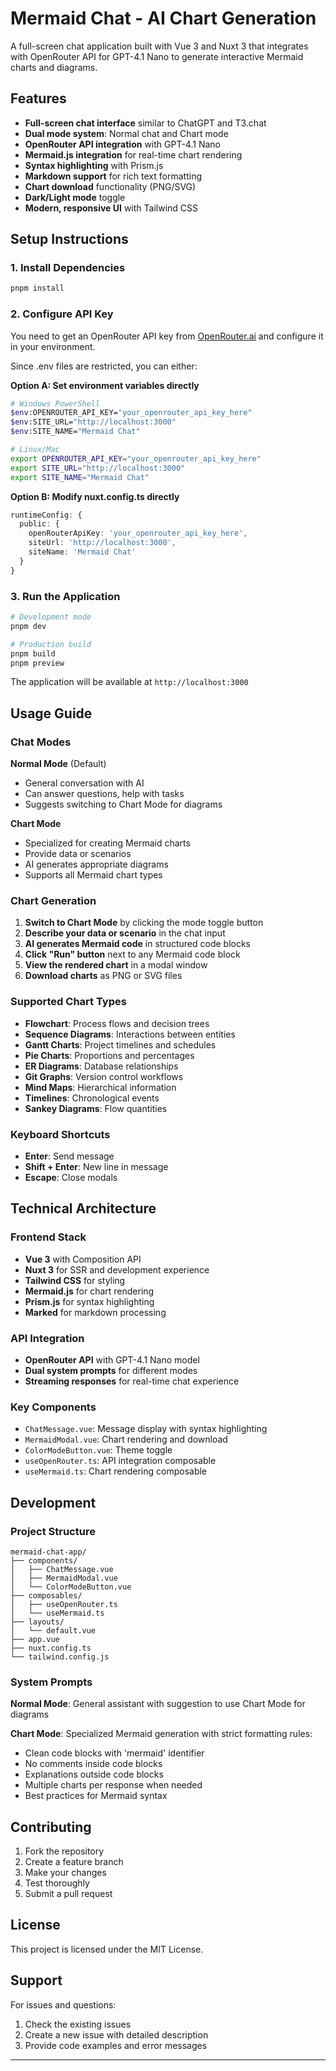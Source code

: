# Mermaid Chat - AI Chart Generation

A full-screen chat application built with Vue 3 and Nuxt 3 that integrates with OpenRouter API for GPT-4.1 Nano to generate interactive Mermaid charts and diagrams.

## Features

- **Full-screen chat interface** similar to ChatGPT and T3.chat
- **Dual mode system**: Normal chat and Chart mode
- **OpenRouter API integration** with GPT-4.1 Nano
- **Mermaid.js integration** for real-time chart rendering
- **Syntax highlighting** with Prism.js
- **Markdown support** for rich text formatting
- **Chart download** functionality (PNG/SVG)
- **Dark/Light mode** toggle
- **Modern, responsive UI** with Tailwind CSS

## Setup Instructions

### 1. Install Dependencies

```bash
pnpm install
```

### 2. Configure API Key

You need to get an OpenRouter API key from [OpenRouter.ai](https://openrouter.ai/) and configure it in your environment.

Since .env files are restricted, you can either:

**Option A: Set environment variables directly**
```bash
# Windows PowerShell
$env:OPENROUTER_API_KEY="your_openrouter_api_key_here"
$env:SITE_URL="http://localhost:3000"
$env:SITE_NAME="Mermaid Chat"

# Linux/Mac
export OPENROUTER_API_KEY="your_openrouter_api_key_here"
export SITE_URL="http://localhost:3000"
export SITE_NAME="Mermaid Chat"
```

**Option B: Modify nuxt.config.ts directly**
```typescript
runtimeConfig: {
  public: {
    openRouterApiKey: 'your_openrouter_api_key_here',
    siteUrl: 'http://localhost:3000',
    siteName: 'Mermaid Chat'
  }
}
```

### 3. Run the Application

```bash
# Development mode
pnpm dev

# Production build
pnpm build
pnpm preview
```

The application will be available at `http://localhost:3000`

## Usage Guide

### Chat Modes

**Normal Mode** (Default)
- General conversation with AI
- Can answer questions, help with tasks
- Suggests switching to Chart Mode for diagrams

**Chart Mode**
- Specialized for creating Mermaid charts
- Provide data or scenarios
- AI generates appropriate diagrams
- Supports all Mermaid chart types

### Chart Generation

1. **Switch to Chart Mode** by clicking the mode toggle button
2. **Describe your data or scenario** in the chat input
3. **AI generates Mermaid code** in structured code blocks
4. **Click "Run" button** next to any Mermaid code block
5. **View the rendered chart** in a modal window
6. **Download charts** as PNG or SVG files

### Supported Chart Types

- **Flowchart**: Process flows and decision trees
- **Sequence Diagrams**: Interactions between entities
- **Gantt Charts**: Project timelines and schedules
- **Pie Charts**: Proportions and percentages
- **ER Diagrams**: Database relationships
- **Git Graphs**: Version control workflows
- **Mind Maps**: Hierarchical information
- **Timelines**: Chronological events
- **Sankey Diagrams**: Flow quantities

### Keyboard Shortcuts

- **Enter**: Send message
- **Shift + Enter**: New line in message
- **Escape**: Close modals

## Technical Architecture

### Frontend Stack
- **Vue 3** with Composition API
- **Nuxt 3** for SSR and development experience
- **Tailwind CSS** for styling
- **Mermaid.js** for chart rendering
- **Prism.js** for syntax highlighting
- **Marked** for markdown processing

### API Integration
- **OpenRouter API** with GPT-4.1 Nano model
- **Dual system prompts** for different modes
- **Streaming responses** for real-time chat experience

### Key Components
- `ChatMessage.vue`: Message display with syntax highlighting
- `MermaidModal.vue`: Chart rendering and download
- `ColorModeButton.vue`: Theme toggle
- `useOpenRouter.ts`: API integration composable
- `useMermaid.ts`: Chart rendering composable

## Development

### Project Structure
```
mermaid-chat-app/
├── components/
│   ├── ChatMessage.vue
│   ├── MermaidModal.vue
│   └── ColorModeButton.vue
├── composables/
│   ├── useOpenRouter.ts
│   └── useMermaid.ts
├── layouts/
│   └── default.vue
├── app.vue
├── nuxt.config.ts
└── tailwind.config.js
```

### System Prompts

**Normal Mode**: General assistant with suggestion to use Chart Mode for diagrams

**Chart Mode**: Specialized Mermaid generation with strict formatting rules:
- Clean code blocks with 'mermaid' identifier
- No comments inside code blocks
- Explanations outside code blocks
- Multiple charts per response when needed
- Best practices for Mermaid syntax

## Contributing

1. Fork the repository
2. Create a feature branch
3. Make your changes
4. Test thoroughly
5. Submit a pull request

## License

This project is licensed under the MIT License.

## Support

For issues and questions:
1. Check the existing issues
2. Create a new issue with detailed description
3. Provide code examples and error messages

---
